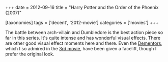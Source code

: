+++
date = 2012-09-16
title = "Harry Potter and the Order of the Phoenix (2007)"

[taxonomies]
tags = ['decent', '2012-movie']
categories = ['movies']
+++

The battle between arch-villain and Dumbledore is the best action piece
so far in this series. It\'s quite intense and has wonderful visual
effects. There are other good visual effect moments here and there. Even
the [Dementors], which I so admired in the [3rd movie], have been given
a facelift, though I prefer the original look.

  [Dementors]: http://en.wikipedia.org/wiki/Dementors
  [3rd movie]: http://tshepang.net/harry-potter-and-the-prisoner-of-azkaban-2004

